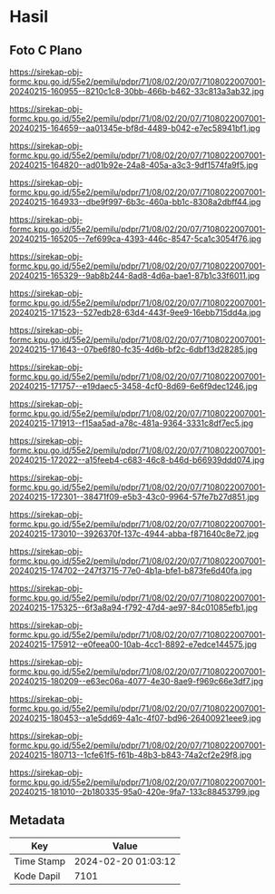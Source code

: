 # Hasil

## Foto C Plano

https://sirekap-obj-formc.kpu.go.id/55e2/pemilu/pdpr/71/08/02/20/07/7108022007001-20240215-160955--8210c1c8-30bb-466b-b462-33c813a3ab32.jpg

https://sirekap-obj-formc.kpu.go.id/55e2/pemilu/pdpr/71/08/02/20/07/7108022007001-20240215-164659--aa01345e-bf8d-4489-b042-e7ec58941bf1.jpg

https://sirekap-obj-formc.kpu.go.id/55e2/pemilu/pdpr/71/08/02/20/07/7108022007001-20240215-164820--ad01b92e-24a8-405a-a3c3-9df1574fa9f5.jpg

https://sirekap-obj-formc.kpu.go.id/55e2/pemilu/pdpr/71/08/02/20/07/7108022007001-20240215-164933--dbe9f997-6b3c-460a-bb1c-8308a2dbff44.jpg

https://sirekap-obj-formc.kpu.go.id/55e2/pemilu/pdpr/71/08/02/20/07/7108022007001-20240215-165205--7ef699ca-4393-446c-8547-5ca1c3054f76.jpg

https://sirekap-obj-formc.kpu.go.id/55e2/pemilu/pdpr/71/08/02/20/07/7108022007001-20240215-165329--9ab8b244-8ad8-4d6a-bae1-87b1c33f6011.jpg

https://sirekap-obj-formc.kpu.go.id/55e2/pemilu/pdpr/71/08/02/20/07/7108022007001-20240215-171523--527edb28-63d4-443f-9ee9-16ebb715dd4a.jpg

https://sirekap-obj-formc.kpu.go.id/55e2/pemilu/pdpr/71/08/02/20/07/7108022007001-20240215-171643--07be6f80-fc35-4d6b-bf2c-6dbf13d28285.jpg

https://sirekap-obj-formc.kpu.go.id/55e2/pemilu/pdpr/71/08/02/20/07/7108022007001-20240215-171757--e19daec5-3458-4cf0-8d69-6e6f9dec1246.jpg

https://sirekap-obj-formc.kpu.go.id/55e2/pemilu/pdpr/71/08/02/20/07/7108022007001-20240215-171913--f15aa5ad-a78c-481a-9364-3331c8df7ec5.jpg

https://sirekap-obj-formc.kpu.go.id/55e2/pemilu/pdpr/71/08/02/20/07/7108022007001-20240215-172022--a15feeb4-c683-46c8-b46d-b66939ddd074.jpg

https://sirekap-obj-formc.kpu.go.id/55e2/pemilu/pdpr/71/08/02/20/07/7108022007001-20240215-172301--38471f09-e5b3-43c0-9964-57fe7b27d851.jpg

https://sirekap-obj-formc.kpu.go.id/55e2/pemilu/pdpr/71/08/02/20/07/7108022007001-20240215-173010--3926370f-137c-4944-abba-f871640c8e72.jpg

https://sirekap-obj-formc.kpu.go.id/55e2/pemilu/pdpr/71/08/02/20/07/7108022007001-20240215-174702--247f3715-77e0-4b1a-bfe1-b873fe6d40fa.jpg

https://sirekap-obj-formc.kpu.go.id/55e2/pemilu/pdpr/71/08/02/20/07/7108022007001-20240215-175325--6f3a8a94-f792-47d4-ae97-84c01085efb1.jpg

https://sirekap-obj-formc.kpu.go.id/55e2/pemilu/pdpr/71/08/02/20/07/7108022007001-20240215-175912--e0feea00-10ab-4cc1-8892-e7edce144575.jpg

https://sirekap-obj-formc.kpu.go.id/55e2/pemilu/pdpr/71/08/02/20/07/7108022007001-20240215-180209--e63ec06a-4077-4e30-8ae9-f969c66e3df7.jpg

https://sirekap-obj-formc.kpu.go.id/55e2/pemilu/pdpr/71/08/02/20/07/7108022007001-20240215-180453--a1e5dd69-4a1c-4f07-bd96-26400921eee9.jpg

https://sirekap-obj-formc.kpu.go.id/55e2/pemilu/pdpr/71/08/02/20/07/7108022007001-20240215-180713--1cfe61f5-f61b-48b3-b843-74a2cf2e29f8.jpg

https://sirekap-obj-formc.kpu.go.id/55e2/pemilu/pdpr/71/08/02/20/07/7108022007001-20240215-181010--2b180335-95a0-420e-9fa7-133c88453799.jpg


## Metadata

| Key        | Value               |
| ---------- | ------------------- |
| Time Stamp | 2024-02-20 01:03:12 |
| Kode Dapil | 7101                |



